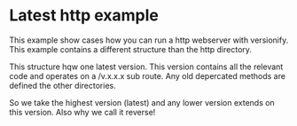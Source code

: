 # Latest http example

This example show cases how you can run a http webserver with versionify. This example contains a different structure than the http directory.

This structure hqw one latest version. This version contains all the relevant code and operates on a /v.x.x.x sub route.
Any old depercated methods are defined the other directories.

So we take the highest version (latest) and any lower version extends on this version. Also why we call it reverse!